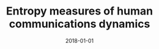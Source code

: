 ---
# Documentation: https://wowchemy.com/docs/managing-content/

title: Entropy measures of human communications dynamics
subtitle: ''
summary: ''
authors:
- Marcin Kulisiewicz
- kazienko
- Bolesław Szymański
- Radosław W. Michalski
tags: []
categories: []
date: '2018-01-01'
lastmod: 2022-10-07T05:02:39Z
featured: false
draft: false

# Featured image
# To use, add an image named `featured.jpg/png` to your page's folder.
# Focal points: Smart, Center, TopLeft, Top, TopRight, Left, Right, BottomLeft, Bottom, BottomRight.
image:
  caption: ''
  focal_point: ''
  preview_only: false

# Projects (optional).
#   Associate this post with one or more of your projects.
#   Simply enter your project's folder or file name without extension.
#   E.g. `projects = ["internal-project"]` references `content/project/deep-learning/index.md`.
#   Otherwise, set `projects = []`.
projects: []
publishDate: '2022-10-07T05:02:37.993184Z'
publication_types:
- '2'
abstract: ''
publication: '*Scientific Reports*'
doi: 10.1038/s41598-018-32571-3
---